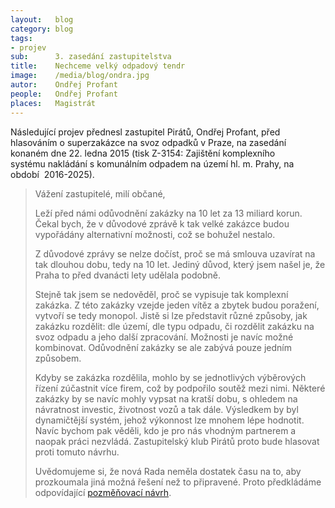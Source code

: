 ```yaml
---
layout:   blog
category: blog
tags:     
- projev
sub:      3. zasedání zastupitelstva
title:    Nechceme velký odpadový tendr
image:    /media/blog/ondra.jpg
autor:    Ondřej Profant
people:   Ondřej Profant
places:   Magistrát
---
```


Následující projev přednesl zastupitel Pirátů, Ondřej Profant, před hlasováním
o superzakázce na svoz odpadků v Praze, na zasedání konaném dne 22.
ledna 2015 (tisk Z-3154: Zajištění komplexního
systému nakládání s komunálním odpadem na území hl. m. Prahy, na období 
2016­-2025).

> Vážení zastupitelé, milí občané,
>
> Leží před námi odůvodnění zakázky na 10 let za 13 miliard korun.
> Čekal bych, že v důvodové zprávě k tak velké zakázce budou
> vypořádány alternativní možnosti, což se bohužel nestalo.
>
> Z důvodové zprávy se nelze dočíst, proč se má smlouva uzavírat
> na tak dlouhou dobu, tedy na 10 let. Jediný důvod, který jsem
> našel je, že Praha to před dvanácti lety udělala podobně.
>
> Stejně tak jsem se nedověděl, proč se vypisuje tak komplexní
> zakázka. Z této zakázky vzejde jeden vítěz a zbytek budou
> poražení, vytvoří se tedy monopol. Jistě si lze představit různé
> způsoby, jak zakázku rozdělit: dle území, dle typu odpadu, či
> rozdělit zakázku na svoz odpadu a jeho další zpracování. Možnosti
> je navíc možné kombinovat. Odůvodnění zakázky se ale zabývá
> pouze jedním způsobem.
>
> Kdyby se zakázka rozdělila, mohlo by se jednotlivých výběrových
> řízení zúčastnit více firem, což by podpořilo soutěž mezi nimi.
> Některé zakázky by se navíc mohly vypsat na kratší dobu, s
> ohledem na návratnost investic, životnost vozů a tak dále.
> Výsledkem by byl dynamičtější systém, jehož výkonnost lze
> mnohem lépe hodnotit. Navíc bychom pak věděli, kdo je pro nás
> vhodným partnerem a naopak práci nezvládá. Zastupitelský klub
> Pirátů proto bude hlasovat proti tomuto návrhu.
>
> Uvědomujeme si, že nová Rada neměla dostatek času na to, aby
> prozkoumala jiná možná řešení než to připravené. Proto
> předkládáme odpovídající [pozměňovací návrh](/assets/static/navrh_odpady.pdf).
